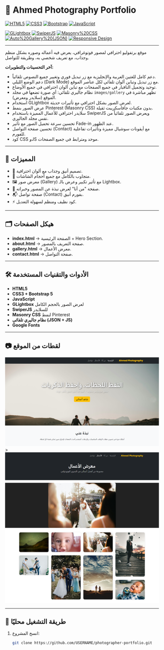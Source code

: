 # 📸 Ahmed Photography Portfolio

[![HTML5](https://img.shields.io/badge/HTML5-E34F26?logo=html5&logoColor=white)]()
[![CSS3](https://img.shields.io/badge/CSS3-1572B6?logo=css3&logoColor=white)]()
[![Bootstrap](https://img.shields.io/badge/Bootstrap_5-7952B3?logo=bootstrap&logoColor=white)]()
[![JavaScript](https://img.shields.io/badge/JavaScript-F7DF1E?logo=javascript&logoColor=black)]()

[![GLightbox](https://img.shields.io/badge/GLightbox-222222?logo=google-photos&logoColor=white)]()
[![SwiperJS](https://img.shields.io/badge/SwiperJS-6332F6?logo=swiper&logoColor=white)]()
[![Masonry%20CSS](https://img.shields.io/badge/Masonry%20CSS-00B8D9?logo=css3&logoColor=white)]()
[![Auto%20Gallery%20(JSON)](https://img.shields.io/badge/Auto%20Gallery-FFD600?logo=json&logoColor=black)]()
[![Responsive Design](https://img.shields.io/badge/Responsive%20Design-00C853?logo=responsiveness&logoColor=white)]()

---

موقع برتفوليو احترافي لمصور فوتوغرافي، يعرض فيه أعماله وصوره بشكل منظم وجذاب، مع تعريف شخصي به، وطريقة للتواصل.

**آخر التحسينات والتطويرات:**

- دعم كامل للغتين العربية والإنجليزية مع زر تبديل فوري وتغيير جميع النصوص تلقائياً.
- دعم الوضع الليلي (Dark Mode) مع زر تبديل وتباين ألوان تلقائي لكل عناصر الموقع.
- توحيد وتجميل النافبار في جميع الصفحات مع تباين ألوان احترافي في جميع الأوضاع.
- نظام جاليري تلقائي: أي صورة تضعها في مجلد `images/gallery` تظهر مباشرة في الموقع (سلايدر ومعرض).
- استخدام GLightbox لعرض الصور بشكل احترافي مع تأثيرات حديثة.
- عرض الصور بنمط Pinterest (Masonry CSS) بدون مكتبات جافاسكريبت ثقيلة.
- سلايدر احترافي للأعمال المميزة باستخدام SwiperJS ويعرض الصور تلقائياً من نفس مجلد الجاليري.
- تحسين سرعة تحميل الصور مع تأثير Fade-in عند الظهور.
- تحسين صفحة التواصل (Contact) مع أيقونات سوشيال مميزة وتأثيرات تفاعلية للفورم.
- كود CSS وJS موحد ومترابط في جميع الصفحات.

---

## 🎯 المميزات

- 🌟 تصميم أنيق وجذاب مع ألوان احترافية.
- 📱 متجاوب بالكامل مع جميع أحجام الشاشات.
- 🖼️ معرض صور (Gallery) مع تأثير تكبير وعرض بالـ Lightbox.
- 📝 صفحة "من أنا" لعرض نبذة عن المصور وخبراته.
- 📬 صفحة تواصل (Contact) بفورم أنيق.
- ⚡ كود نظيف ومنظم لسهولة التعديل.

---

## 🗂️ هيكل الصفحات

- **index.html** → الصفحة الرئيسية + Hero Section.
- **about.html** → صفحة التعريف بالمصور.
- **gallery.html** → معرض الأعمال.
- **contact.html** → صفحة التواصل.

---

## 🛠️ الأدوات والتقنيات المستخدمة

- **HTML5**
- **CSS3 + Bootstrap 5**
- **JavaScript**
- **GLightbox** لعرض الصور بالحجم الكامل
- **SwiperJS** للسلايدر
- **Masonry CSS** لنمط Pinterest
- **نظام جاليري تلقائي (JSON + JS)**
- **Google Fonts**

---

## 📷 لقطات من الموقع

![Home Page](images/screenshot-home.png) > ![Gallery](images/screenshot-gallery.png)

---

## 🚀 طريقة التشغيل محليًا

1. انسخ المشروع:
   ```bash
   git clone https://github.com/USERNAME/photographer-portfolio.git
   ```
